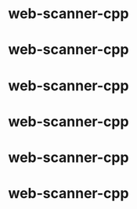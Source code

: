 # web-scanner-cpp
# web-scanner-cpp
# web-scanner-cpp
# web-scanner-cpp
# web-scanner-cpp
# web-scanner-cpp
